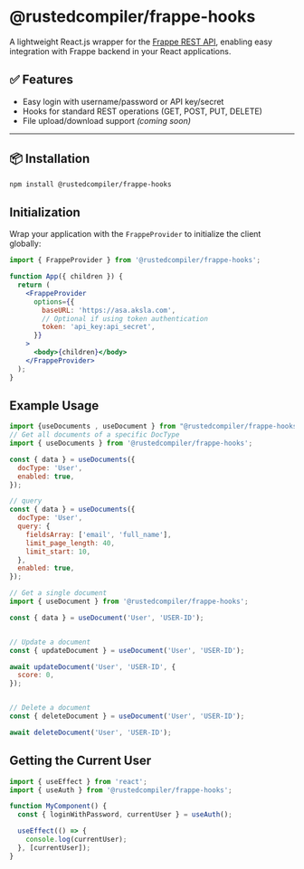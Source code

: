 # @rustedcompiler/frappe-hooks

A lightweight React.js wrapper for the [Frappe REST API](https://docs.frappe.io/framework/user/en/api/rest), enabling easy integration with Frappe backend in your React applications.

## ✅ Features

- Easy login with username/password or API key/secret  
- Hooks for standard REST operations (GET, POST, PUT, DELETE)  
- File upload/download support *(coming soon)*

---

## 📦 Installation

```bash
npm install @rustedcompiler/frappe-hooks
```

## Initialization

Wrap your application with the `FrappeProvider` to initialize the client globally:

```jsx
import { FrappeProvider } from '@rustedcompiler/frappe-hooks';

function App({ children }) {
  return (
    <FrappeProvider
      options={{
        baseURL: 'https://asa.aksla.com',
        // Optional if using token authentication
        token: 'api_key:api_secret',
      }}
    >
      <body>{children}</body>
    </FrappeProvider>
  );
}

```


## Example Usage

```jsx
import {useDocuments , useDocument } from "@rustedcompiler/frappe-hooks"
// Get all documents of a specific DocType
import { useDocuments } from '@rustedcompiler/frappe-hooks';

const { data } = useDocuments({
  docType: 'User',
  enabled: true,
});

// query 
const { data } = useDocuments({
  docType: 'User',
  query: {
    fieldsArray: ['email', 'full_name'],
    limit_page_length: 40,
    limit_start: 10,
  },
  enabled: true,
});

// Get a single document
import { useDocument } from '@rustedcompiler/frappe-hooks';

const { data } = useDocument('User', 'USER-ID');


// Update a document
const { updateDocument } = useDocument('User', 'USER-ID');

await updateDocument('User', 'USER-ID', {
  score: 0,
});


// Delete a document
const { deleteDocument } = useDocument('User', 'USER-ID');

await deleteDocument('User', 'USER-ID');

```

## Getting the Current User

```jsx
import { useEffect } from 'react';
import { useAuth } from '@rustedcompiler/frappe-hooks';

function MyComponent() {
  const { loginWithPassword, currentUser } = useAuth();

  useEffect(() => {
    console.log(currentUser);
  }, [currentUser]);
}

```
